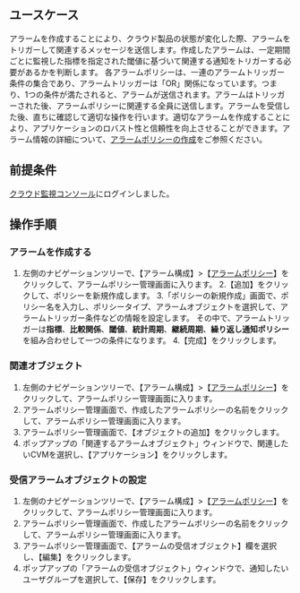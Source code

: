 ## ユースケース
アラームを作成することにより、クラウド製品の状態が変化した際、アラームをトリガーして関連するメッセージを送信します。作成したアラームは、一定期間ごとに監視した指標を指定された閾値に基づいて関連する通知をトリガーする必要があるかを判断します。
各アラームポリシーは、一連のアラームトリッガー条件の集合であり、アラームトリッガーは「OR」関係になっています。つまり、1つの条件が満たされると、アラームが送信されます。アラームはトリッガーされた後、アラームポリシーに関連する全員に送信します。アラームを受信した後、直ちに確認して適切な操作を行います。適切なアラームを作成することにより、アプリケーションのロバスト性と信頼性を向上させることができます。アラーム情報の詳細について、[アラームポリシーの作成](https://cloud.tencent.com/document/product/248/6215)をご参照ください。

## 前提条件

[クラウド監視コンソール](https://console.cloud.tencent.com/monitor/overview)にログインしました。

## 操作手順
### アラームを作成する
1. 左側のナビゲーションツリーで、【アラーム構成】>【[アラームポリシー](https://console.cloud.tencent.com/monitor/policylist)】をクリックして、アラームポリシー管理画面に入ります。
2.【追加】をクリックして、ポリシーを新規作成します。
3.「ポリシーの新規作成」画面で、ポリシー名を入力し、ポリシータイプ、アラームオブジェクトを選択して、アラームトリッガー条件などの情報を設定します。
その中で、アラームトリッガーは**指標**、**比較関係**、**閾値**、**統計周期**、**継続周期**、**繰り返し通知ポリシー**を組み合わせして一つの条件になります。
4.【完成】をクリックします。

### 関連オブジェクト
1. 左側のナビゲーションツリーで、【アラーム構成】>【[アラームポリシー](https://console.cloud.tencent.com/monitor/policylist)】をクリックして、アラームポリシー管理画面に入ります。
2. アラームポリシー管理画面で、作成したアラームポリシーの名前をクリックして、アラームポリシー管理画面に入ります。
3. アラームポリシー管理画面で、【オブジェクトの追加】をクリックします。
4. ポップアップの「関連するアラームオブジェクト」ウィンドウで、関連したいCVMを選択し、【アプリケーション】をクリックします。

### 受信アラームオブジェクトの設定
1. 左側のナビゲーションツリーで、【アラーム構成】>【[アラームポリシー](https://console.cloud.tencent.com/monitor/policylist)】をクリックして、アラームポリシー管理画面に入ります。
2. アラームポリシー管理画面で、作成したアラームポリシーの名前をクリックして、アラームポリシー管理画面に入ります。
3. アラームポリシー管理画面で、【アラームの受信オブジェクト】欄を選択し、【編集】をクリックします。
4. ポップアップの「アラームの受信オブジェクト」ウィンドウで、通知したいユーザグループを選択して、【保存】をクリックします。



